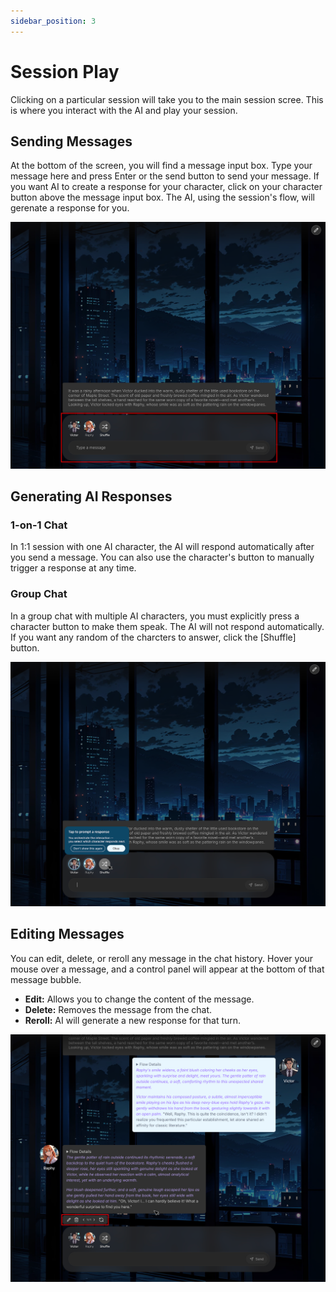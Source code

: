 ```yaml
---
sidebar_position: 3
---
```


# Session Play

Clicking on a particular session will take you to the main session scree. This is where you interact with the AI and play your session.

## Sending Messages

At the bottom of the screen, you will find a message input box. Type your message here and press Enter or the send button to send your message.
If you want AI to create a response for your character, click on your character button above the message input box. The AI, using the session's flow, will gerenate a response for you.

![User Input Box](./images/user-input-box.png)

## Generating AI Responses

### 1-on-1 Chat

In 1:1 session with one AI character, the AI will respond automatically after you send a message. You can also use the character's button to manually trigger a response at any time.

### Group Chat

In a group chat with multiple AI characters, you must explicitly press a character button to make them speak. The AI will not respond automatically.
If you want any random of the charcters to answer, click the [Shuffle] button.

![Character Turn Buttons](./images/character-turn-buttons.png)

## Editing Messages

You can edit, delete, or reroll any message in the chat history. Hover your mouse over a message, and a control panel will appear at the bottom of that message bubble.

- **Edit:** Allows you to change the content of the message.
- **Delete:** Removes the message from the chat.
- **Reroll:** AI will generate a new response for that turn.

![Message Edit Controls](./images/message-edit-controls.png)